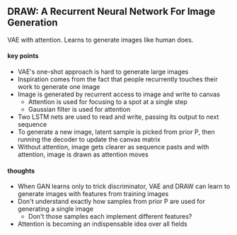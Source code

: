 ## DRAW: A Recurrent Neural Network For Image Generation

VAE with attention. Learns to generate images like human does.

#### key points

* VAE's one-shot approach is hard to generate large images
* Inspiration comes from the fact that people recurrently touches their work to generate one image
* Image is generated by recurrent access to image and write to canvas
    * Attention is used for focusing to a spot at a single step
    * Gaussian filter is used for attention
* Two LSTM nets are used to read and write, passing its output to next sequence
* To generate a new image, latent sample is picked from prior P, then running the decoder to update the canvas matrix
* Without attention, image gets clearer as sequence pasts and with attention, image is drawn as attention moves

#### thoughts

* When GAN learns only to trick discriminator, VAE and DRAW can learn to generate images with features from training images
* Don't understand exactly how samples from prior P are used for generating a single image
    * Don't those samples each implement different features?
* Attention is becoming an indispensable idea over all fields
